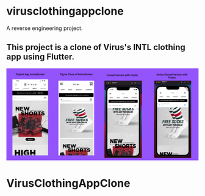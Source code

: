# virusclothingappclone

A reverse engineering project. 

## This project is a clone of Virus's INTL clothing app using Flutter.

![](gitrepo_images/Group%201.png)

# VirusClothingAppClone
